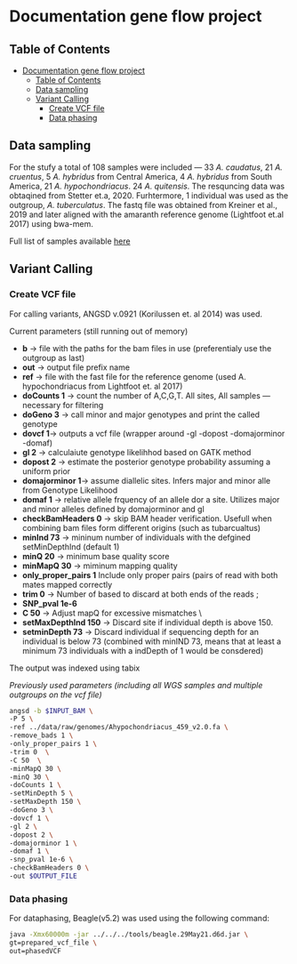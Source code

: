 # Documentation gene flow project

## Table of Contents

- [Documentation gene flow project](#documentation-gene-flow-project)
  - [Table of Contents](#table-of-contents)
  - [Data sampling](#data-sampling)
  - [Variant Calling](#variant-calling)
    - [Create VCF file](#create-vcf-file)
    - [Data phasing](#data-phasing)




## Data sampling

For the stufy a total of 108 samples were included — 33 *A. caudatus*, 21 *A. cruentus*, 5 *A. hybridus* from Central America, 4 *A. hybridus* from South America, 21 *A. hypochondriacus*. 24 *A. quitensis*. The resquncing data was obtaqined from Stetter et.a, 2020. Furhtermore, 1 individual was used as the outgroup, *A. tuberculatus*. The fastq file was obtained from Kreiner et al., 2019 and later aligned with the amaranth reference genome (Lightfoot et.al 2017) using bwa-mem.

Full list of samples available [here](https://docs.google.com/spreadsheets/d/1c-KKXu28MmEhc_AtrKWpN_J8-6mtg-mLBQvmc0PgugE/edit?usp=sharing)


## Variant Calling

### Create VCF file

For calling variants, ANGSD v.0921 (Korilussen et. al 2014) was used.

Current parameters (still running out of memory)

- **b** -> file with the paths for the bam files in use (preferentialy use the outgroup as last)
- **out** -> output file prefix name
- **ref** -> file with the fast file for the reference  genome (used A. hypochondriacus from Lightfoot et. al 2017)
- **doCounts 1** -> count the number of A,C,G,T. All sites, All samples — necessary for filtering 
- **doGeno 3** -> call minor and major genotypes and print the called genotype 
- **dovcf 1**-> outputs a vcf file (wrapper around -gl -dopost -domajorminor -domaf)
- **gl 2** -> calculaiute genotype likelihhod based on GATK method 
- **dopost 2**  -> estimate the posterior genotype probability assuming a uniform prior 
- **domajorminor 1**-> assume diallelic sites. Infers major and minor alle from Genotype Likelihood 
- **domaf 1**  -> relative allele frquency of an allele dor a site. Utilizes major and minor alleles defined by domajorminor and gl
- **checkBamHeaders 0** -> skip BAM header verification. Usefull when combining bam files form different origins (such as tubarcualtus)
- **minInd 73** -> mininum number of individuals with the defgined setMinDepthInd (default 1) 
- **minQ 20** -> minimum base quality score 
- **minMapQ 30** -> miminum mapping quality 
- **only_proper_pairs 1** Include only proper pairs (pairs of read with both mates mapped correctly
- **trim 0**  -> Number of based to discard at both ends of the reads ;
- **SNP_pval 1e-6** 
- **C 50** -> Adjust mapQ for excessive mismatches \
- **setMaxDepthInd 150** -> Discard site if individual depth is above 150.
- **setminDepth 73** -> Discard individual if sequencing depth for an individual is below 73 (combined with minIND 73, means that at least a minimum 73 individuals with a indDepth of 1 would be consdered)

The output was indexed using tabix


*Previously used parameters (including all WGS samples and multiple outgroups on the vcf file)*

```bash
angsd -b $INPUT_BAM \
-P 5 \
-ref ../data/raw/genomes/Ahypochondriacus_459_v2.0.fa \
-remove_bads 1 \
-only_proper_pairs 1 \
-trim 0  \
-C 50  \
-minMapQ 30 \
-minQ 30 \
-doCounts 1 \
-setMinDepth 5 \
-setMaxDepth 150 \
-doGeno 3 \
-dovcf 1 \
-gl 2 \
-dopost 2 \
-domajorminor 1 \
-domaf 1 \
-snp_pval 1e-6 \
-checkBamHeaders 0 \
-out $OUTPUT_FILE
```

### Data phasing

For dataphasing, Beagle(v5.2) was used using the following command:

```bash
java -Xmx60000m -jar ../../../tools/beagle.29May21.d6d.jar \
gt=prepared_vcf_file \
out=phasedVCF  
```
